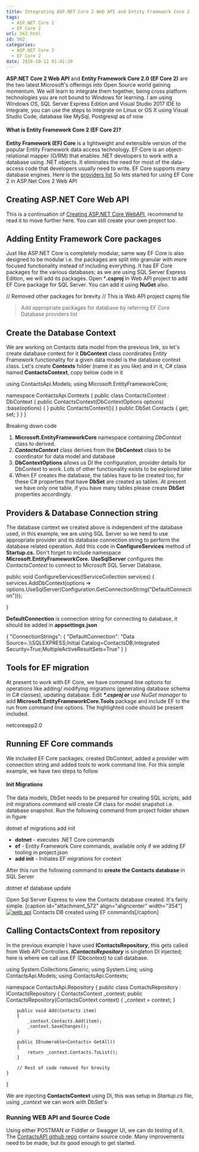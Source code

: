 ```yaml
---
title: Integrating ASP.NET Core 2 Web API and Entity Framework Core 2
tags:
  - ASP.NET Core 2
  - EF Core 2
url: 562.html
id: 562
categories:
  - ASP.NET Core 2
  - EF Core 2
date: 2016-10-12 01:41:20
---
```


**ASP.NET Core 2 Web API** and **Entity Framework Core 2.0 (EF Core 2)** are the two latest Microsoft's offerings into Open Source world gaining momentum. We will learn to integrate them together, being cross platform technologies you are not bound to Windows for learning. I am using Windows OS, SQL Server Express Edition and Visual Studio 2017 IDE to integrate, you can use the steps to integrate on Linux or OS X using Visual Studio Code, database like MySql, Postgresql as of now

#### What is **Entity Framework Core 2 (EF Core 2)?**

**Entity Framework (EF) Core** is a lightweight and extensible version of the popular Entity Framework data access technology. EF Core is an object-relational mapper (O/RM) that enables .NET developers to work with a database using .NET objects. It eliminates the need for most of the data-access code that developers usually need to write. EF Core supports many database engines. Here is the [providers list](https://docs.efproject.net/en/latest/providers/index.html) So lets started for using EF Core 2 in ASP.Net Core 2 Web API

Creating ASP.NET Core Web API
-----------------------------

This is a continuation of [Creating ASP.NET Core WebAPI](http://www.mithunvp.com/create-aspnet-mvc-6-web-api-visual-studio-2015/), recommend to read it to move further here. You can still create your own project too.

Adding Entity Framework Core packages
-------------------------------------

Just like ASP.NET Core is completely modular, same way EF Core is also designed to be modular i.e. the packages are split into granular with more focused functionality instead of including everything. It has EF Core packages for the various databases; as we are using SQL Server Express Edition, we will add its packages. Open ***.csproj** in Web API project to add EF Core package for SQL Server. You can add it using **NuGet** also.

// Removed other packages for brevity 
// This is Web API project csproj file
<ItemGroup>
    <PackageReference Include="Microsoft.AspNetCore.All" Version="2.0.0" />
    <PackageReference Include="Microsoft.EntityFrameworkCore.SqlServer" Version="2.0.0" />
  </ItemGroup>

> Add appropriate packages for database by referring EF Core Database providers list

Create the Database Context
---------------------------

We are working on Contacts data model from the previous link, so let's create database context for it **DbContext** class coordinates Entity Framework functionality for a given data model is the database context class. Let's create **Contexts** folder (name it as you like) and in it, C# class named **ContactsContext**, copy below code in it

using ContactsApi.Models;
using Microsoft.EntityFrameworkCore;

namespace ContactsApi.Contexts
{
    public class ContactsContext : DbContext
    {
        public ContactsContext(DbContextOptions<ContactsContext> options)
            :base(options) { }
        public ContactsContext(){ }
        public DbSet<Contacts> Contacts { get; set; }
    }
}

Breaking down code

1.  **Microsoft.EntityFrameworkCore** namespace containing _DbContext_ class to derived.
2.  _**ContactsContext**_ class derives from the **DbContext** class to be coordinator for data model and database
3.  **DbContextOptions** allows us DI the configuration, provider details for DbContext to work. Lots of other functionality exists to be explored later
4.  When EF creates the database, the tables have to be created too, for these C# properties that have **DbSet** are created as tables. At present we have only one table, if you have many tables please create **DbSet** properties accordingly.

Providers & Database Connection string
--------------------------------------

The database context we created above is independent of the database used, in this example, we are using SQL Server so we need to use appropriate provider and its database connection string to perform the database related operation. Add this code in **ConfigureServices** method of **Startup.cs.** Don't forget to include namespace **Microsoft.EntityFrameworkCore.** **UseSqlServer** configures the _ContactsContext_ to connect to Microsoft SQL Server Database.

public void ConfigureServices(IServiceCollection services)
{
    services.AddDbContext<ContactsContext>(options =>
             options.UseSqlServer(Configuration.GetConnectionString("DefaultConnection")));

}

**DefaultConnection** is connection string for connecting to database, it should be added in **appsettings.json**

{
  "ConnectionStrings": {
    "DefaultConnection": "Data Source=.\\\SQLEXPRESS;Initial Catalog=ContactsDB;Integrated Security=True;MultipleActiveResultSets=True"
  }
}

Tools for EF migration
----------------------

At present to work with EF Core, we have command line options for operations like adding/ modifying migrations (generating database schema in C# classes), updating database. Edit **_*.csproj or_** _use NuGet manager_ to add **Microsoft.EntityFrameworkCore.Tools** package and include EF to the run from command line options. The highlighted code should be present included.

<Project Sdk="Microsoft.NET.Sdk.Web">

  <PropertyGroup>
    <TargetFramework>netcoreapp2.0</TargetFramework>
  </PropertyGroup>

  <ItemGroup>
    <PackageReference Include="Microsoft.AspNetCore.All" Version="2.0.0" />
    <PackageReference Include="Microsoft.EntityFrameworkCore.SqlServer" Version="2.0.0" />
    <PackageReference Include="Microsoft.EntityFrameworkCore.Tools" Version="2.0.0" />
    <PackageReference Include="Microsoft.EntityFrameworkCore.Design" Version="2.0.0" />
  </ItemGroup>

  <ItemGroup>
    <DotNetCliToolReference Include="Microsoft.VisualStudio.Web.CodeGeneration.Tools" Version="2.0.0" />
    <DotNetCliToolReference Include="Microsoft.EntityFrameworkCore.Tools.DotNet" Version="2.0.0" />    
  </ItemGroup>

</Project>

Running EF Core commands
------------------------

We included EF Core packages, created DbContext, added a provider with connection string and added tools to work command line. For this simple example, we have two steps to follow

#### Init Migrations

The data models, DbSet needs to be prepared for creating SQL scripts, add init migrations command will create C# class for model snapshot i.e. database snapshot. Run the following command from project folder shown in figure

dotnet ef migrations add init

*   **dotnet** \- executes .NET Core commands
*   **ef** \- Entity Framework Core commands, available only if we adding EF tooling in project.json
*   **add init** \- Initiates EF migrations for context

After this run the following command to **create the Contacts database** in SQL Server

dotnet ef database update

Open Sql Server Express to view the Contacts database created. It's fairly simple. \[caption id="attachment_572" align="aligncenter" width="354"\][![web api](http://www.mithunvp.com/wp-content/uploads/2016/10/dbinsqlserver.png)](http://www.mithunvp.com/wp-content/uploads/2016/10/dbinsqlserver.png) Contacts DB created using EF commands\[/caption\]

Calling ContactsContext from repository
---------------------------------------

In the previous example I have used **IContactsRepository**, this gets called from Web API Controllers. _**IContactsRepository**_ is singleton DI injected; here is where we call use EF (Dbcontext) to call database.

using System.Collections.Generic;
using System.Linq;
using ContactsApi.Models;
using ContactsApi.Contexts;

namespace ContactsApi.Repository
{
    public class ContactsRepository : IContactsRepository
    {
        ContactsContext _context;
        public ContactsRepository(ContactsContext context)
        {
            _context = context;
        }        

        public void Add(Contacts item)
        {
            _context.Contacts.Add(item);
            _context.SaveChanges();
        }

		public IEnumerable<Contacts> GetAll()
        {
            return _context.Contacts.ToList();
        }

		// Rest of code removed for brevity
    }
}

We are injecting **ContactsContext** using DI, this was setup in _Startup.cs_ file, using __context_ we can work with DbSet's

### Running WEB API and Source Code

Using either POSTMAN or Fiddler or Swagger UI, we can do testing of it. The [ContactsAPI github repo](https://github.com/mithunvp/ContactsAPI) contains source code. Many improvements need to be made, but its good enough to get started.